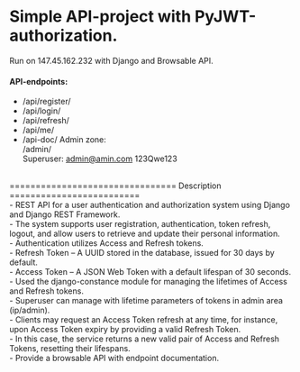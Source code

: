 # Simple API-project with PyJWT-authorization.
Run on 147.45.162.232 with Django and Browsable API.<br>
#### API-endpoints:
- /api/register/
- /api/login/
- /api/refresh/
- /api/me/
- /api-doc/
Admin zone:<br>
/admin/<br>
Superuser: admin@amin.com 123Qwe123<br>
<br>
================================ Description =========================<br>
- REST API for a user authentication and authorization system using Django and Django REST Framework.<br>
- The system supports user registration, authentication, token refresh, logout, and allow users to retrieve and update their personal information.<br>
- Authentication utilizes Access and Refresh tokens.<br>
- Refresh Token – A UUID stored in the database, issued for 30 days by default.<br>
- Access Token – A JSON Web Token with a default lifespan of 30 seconds.<br>
- Used the django-constance module for managing the lifetimes of Access and Refresh tokens.<br>
- Superuser can manage with lifetime parameters of tokens in admin area (ip/admin).<br>
- Clients may request an Access Token refresh at any time, for instance, upon Access Token expiry by providing a valid Refresh Token.<br>
- In this case, the service returns a new valid pair of Access and Refresh Tokens, resetting their lifespans.<br>
- Provide a browsable API with endpoint documentation.<br>
